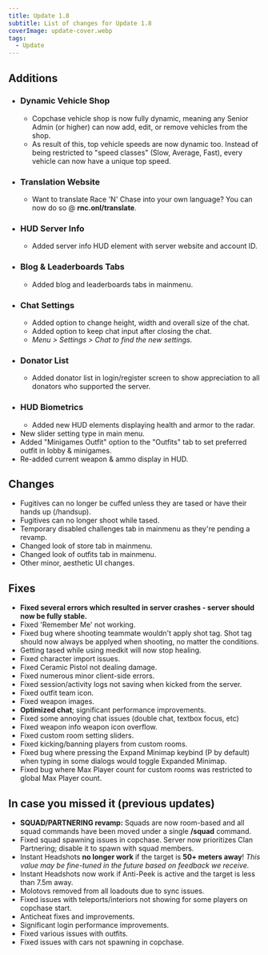 ```yaml
---
title: Update 1.8
subtitle: List of changes for Update 1.8
coverImage: update-cover.webp
tags:
  - Update
---
```


## Additions

- ### Dynamic Vehicle Shop
  - Copchase vehicle shop is now fully dynamic, meaning any Senior Admin (or higher) can now add, edit, or remove vehicles from the shop.
  - As result of this, top vehicle speeds are now dynamic too. Instead of being restricted to "speed classes" (Slow, Average, Fast), every vehicle can now have a unique top speed.
- ### Translation Website
  - Want to translate Race 'N' Chase into your own language? You can now do so @ **rnc.onl/translate**.
- ### HUD Server Info
  - Added server info HUD element with server website and account ID.
- ### Blog & Leaderboards Tabs
  - Added blog and leaderboards tabs in mainmenu.
- ### Chat Settings
  - Added option to change height, width and overall size of the chat.
  - Added option to keep chat input after closing the chat.
  - *Menu > Settings > Chat to find the new settings.*
- ### Donator List
  - Added donator list in login/register screen to show appreciation to all donators who supported the server.
- ### HUD Biometrics
  - Added new HUD elements displaying health and armor to the radar.
- New slider setting type in main menu.
- Added "Minigames Outfit" option to the "Outfits" tab to set preferred outfit in lobby & minigames.
- Re-added current weapon & ammo display in HUD.

## Changes

- Fugitives can no longer be cuffed unless they are tased or have their hands up (/handsup).
- Fugitives can no longer shoot while tased.
- Temporary disabled challenges tab in mainmenu as they're pending a revamp.
- Changed look of store tab in mainmenu.
- Changed look of outfits tab in mainmenu.
- Other minor, aesthetic UI changes.

## Fixes

- **Fixed several errors which resulted in server crashes - server should now be fully stable.**
- Fixed 'Remember Me' not working.
- Fixed bug where shooting teammate wouldn't apply shot tag. Shot tag should now always be applyed when shooting, no matter the conditions.
- Getting tased while using medkit will now stop healing.
- Fixed character import issues.
- Fixed Ceramic Pistol not dealing damage.
- Fixed numerous minor client-side errors.
- Fixed session/activity logs not saving when kicked from the server.
- Fixed outfit team icon.
- Fixed weapon images.
- **Optimized chat**; significant performance improvements.
- Fixed some annoying chat issues (double chat, textbox focus, etc)
- Fixed weapon info weapon icon overflow.
- Fixed custom room setting sliders.
- Fixed kicking/banning players from custom rooms.
- Fixed bug where pressing the Expand Minimap keybind (P by default) when typing in some dialogs would toggle Expanded Minimap.
- Fixed bug where Max Player count for custom rooms was restricted to global Max Player count.

## In case you missed it (previous updates)
- **SQUAD/PARTNERING revamp:** Squads are now room-based and all squad commands have been moved under a single **/squad** command.
- Fixed squad spawning issues in copchase. Server now prioritizes Clan Partnering; disable it to spawn with squad members.
- Instant Headshots **no longer work** if the target is **50+ meters away**! _This value may be fine-tuned in the future based on feedback we receive._
- Instant Headshots now work if Anti-Peek is active and the target is less than 7.5m away.
- Molotovs removed from all loadouts due to sync issues.
- Fixed issues with teleports/interiors not showing for some players on copchase start.
- Anticheat fixes and improvements.
- Significant login performance improvements.
- Fixed various issues with outfits.
- Fixed issues with cars not spawning in copchase.
